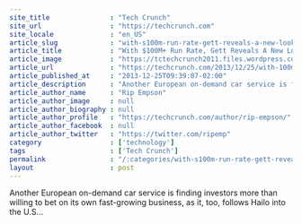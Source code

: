 ```yaml
---
site_title               : "Tech Crunch"
site_url                 : "https://techcrunch.com"
site_locale              : "en_US"
article_slug             : "with-s100m-run-rate-gett-reveals-a-new-look-app-and-delivery-service-as-it-prepares-to-do-battle-with-uber"
article_title            : "With $100M+ Run Rate, Gett Reveals A New Look, App And Delivery Service As It Prepares To Do Battle With Uber"
article_image            : "https://tctechcrunch2011.files.wordpress.com/2013/12/screen-shot-2013-12-25-at-2-26-16-pm.png?w=764&h=400&crop=1"
article_url              : "https://techcrunch.com/2013/12/25/with-100m-run-rate-gett-reveals-a-new-look-app-and-delivery-service-as-it-prepares-to-do-battle-with-uber/"
article_published_at     : "2013-12-25T09:39:07-02:00"
article_description      : "Another European on-demand car service is finding investors more than willing to bet on its own fast-growing business, as it, too, follows Hailo into the U.S..."
article_author_name      : "Rip Empson"
article_author_image     : null
article_author_biography : null
article_author_profile   : "https://techcrunch.com/author/rip-empson/"
article_author_facebook  : null
article_author_twitter   : "https://twitter.com/ripemp"
category                 : ['technology']
tags                     : ['Tech Crunch']
permalink                : "/:categories/with-s100m-run-rate-gett-reveals-a-new-look-app-and-delivery-service-as-it-prepares-to-do-battle-with-uber/"
layout                   : post
---
```


Another European on-demand car service is finding investors more than willing to bet on its own fast-growing business, as it, too, follows Hailo into the U.S...
